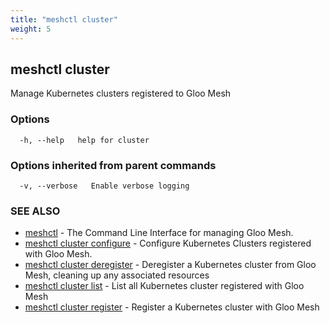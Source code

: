 ```yaml
---
title: "meshctl cluster"
weight: 5
---
```

## meshctl cluster

Manage Kubernetes clusters registered to Gloo Mesh

### Options

```
  -h, --help   help for cluster
```

### Options inherited from parent commands

```
  -v, --verbose   Enable verbose logging
```

### SEE ALSO

* [meshctl](../meshctl)	 - The Command Line Interface for managing Gloo Mesh.
* [meshctl cluster configure](../meshctl_cluster_configure)	 - Configure Kubernetes Clusters registered with Gloo Mesh.
* [meshctl cluster deregister](../meshctl_cluster_deregister)	 - Deregister a Kubernetes cluster from Gloo Mesh, cleaning up any associated resources
* [meshctl cluster list](../meshctl_cluster_list)	 - List all Kubernetes cluster registered with Gloo Mesh
* [meshctl cluster register](../meshctl_cluster_register)	 - Register a Kubernetes cluster with Gloo Mesh

